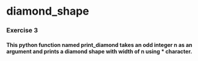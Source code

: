 # diamond_shape
### Exercise 3
#### This python function named print_diamond takes an odd integer n as an argument and prints a diamond shape with width of n using * character.

